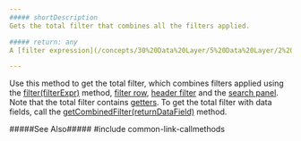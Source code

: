 ```yaml
---
##### shortDescription
Gets the total filter that combines all the filters applied.

##### return: any
A [filter expression](/concepts/30%20Data%20Layer/5%20Data%20Layer/2%20Reading%20Data/15%20Filtering '/Documentation/Guide/Data_Layer/Data_Layer/#Reading_Data/Filtering').

---
```

Use this method to get the total filter, which combines filters applied using the [filter(filterExpr)](/api-reference/10%20UI%20Widgets/GridBase/3%20Methods/filter(filterExpr).md '{basewidgetpath}/Methods/#filterfilterExpr') method, [filter row](/api-reference/10%20UI%20Widgets/GridBase/1%20Configuration/filterRow '{basewidgetpath}/Configuration/filterRow/'), [header filter](/api-reference/10%20UI%20Widgets/GridBase/1%20Configuration/headerFilter '{basewidgetpath}/Configuration/headerFilter/') and the [search panel](/api-reference/10%20UI%20Widgets/GridBase/1%20Configuration/searchPanel '{basewidgetpath}/Configuration/searchPanel/'). Note that the total filter contains [getters](/concepts/30%20Data%20Layer/5%20Data%20Layer/9%20Getters%20And%20Setters '/Documentation/Guide/Data_Layer/Data_Layer/#Getters_And_Setters'). To get the total filter with data fields, call the [getCombinedFilter(returnDataField)](/api-reference/10%20UI%20Widgets/GridBase/3%20Methods/getCombinedFilter(returnDataField).md '{basewidgetpath}/Methods/#getCombinedFilterreturnDataField') method.

#####See Also#####
#include common-link-callmethods